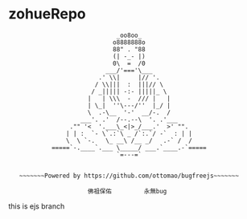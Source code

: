 zohueRepo
=========

  
                                  _oo8oo_
                                 o8888888o
                                 88" . "88
                                 (| -_- |)
                                 0\  =  /0
                               ___/'==='\___
                             .' \\|     |// '.
                            / \\|||  :  |||// \
                           / _||||| -:- |||||_ \
                          |   | \\\  -  /// |   |
                          | \_|  ''\---/''  |_/ |
                          \  .-\__  '-'  __/-.  /
                        ___'. .'  /--.--\  '. .'___
                     ."" '<  '.___\_<|>_/___.'  >' "".
                    | | :  `- \`.:`\ _ /`:.`/ -`  : | |
                    \  \ `-.   \_ __\ /__ _/   .-` /  /
                =====`-.____`.___ \_____/ ___.`____.-`=====
                                  `=---=`
  
  
       ~~~~~~~Powered by https://github.com/ottomao/bugfreejs~~~~~~~
 
                          佛祖保佑         永無bug
                          

this is ejs branch